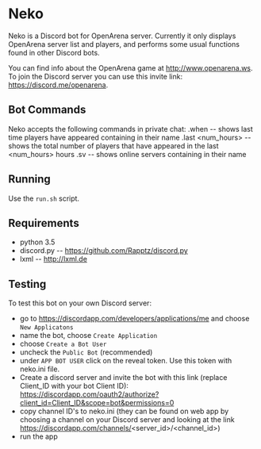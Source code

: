 Neko
====

Neko is a Discord bot for OpenArena server. Currently it only displays
OpenArena server list and players, and performs some usual functions found in
other Discord bots.

You can find info about the OpenArena game at http://www.openarena.ws. To join
the Discord server you can use this invite link: https://discord.me/openarena.

Bot Commands
------------

Neko accepts the following commands in private chat:
.when <text> -- shows last time players have appeared containing <text> in their name
.last <num_hours> -- shows the total number of players that have appeared in the last <num_hours> hours
.sv <text> -- shows online servers containing <text> in their name

Running
-------

Use the `run.sh` script.

Requirements
------------

- python 3.5
- discord.py -- https://github.com/Rapptz/discord.py
- lxml -- http://lxml.de

Testing
-------

To test this bot on your own Discord server:

- go to https://discordapp.com/developers/applications/me and
  choose `New Applicatons`
- name the bot, choose `Create Application`
- choose `Create a Bot User`
- uncheck the `Public Bot` (recommended)
- under `APP BOT USER` click on the reveal token. Use this token with neko.ini
  file.
- Create a discord server and invite the bot with this link (replace
  Client_ID with your bot Client ID):
  https://discordapp.com/oauth2/authorize?client_id=Client_ID&scope=bot&permissions=0
- copy channel ID's to neko.ini (they can be found on web app by choosing
  a channel on your Discord server and looking at the link
  https://discordapp.com/channels/<server_id>/<channel_id>)
- run the app
